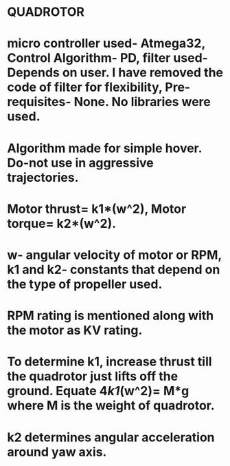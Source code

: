# QUADROTOR
# micro controller used- Atmega32, Control Algorithm- PD, filter used- Depends on user. I have removed the code of filter for flexibility, Pre-requisites- None. No libraries were used.
# Algorithm made for simple hover. Do-not use in aggressive trajectories.
# Motor thrust= k1*(w^2), Motor torque= k2*(w^2).
# w- angular velocity of motor or RPM, k1 and k2- constants that depend on the type of propeller used.
# RPM rating is mentioned along with the motor as KV rating.
# To determine k1, increase thrust till the quadrotor just lifts off the ground. Equate 4*k1*(w^2)= M*g where M is the weight of quadrotor.
# k2 determines angular acceleration around yaw axis.
